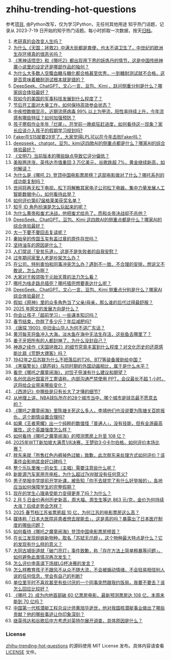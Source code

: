 # zhihu-trending-hot-questions
参考[项目](https://github.com/justjavac/zhihu-trending-hot-questions), 由Python改写，仅为学习Python，无任何其他用途
知乎热门话题，记录从 2023-7-19
日开始的知乎热门话题。每小时抓取一次数据，按天[归档](./data)。
<!-- BEGIN -->
<!-- 最后更新时间 2025-02-07 05:21:41.422043 -->
1. [考研真的会改变人生吗？](https://www.zhihu.com/question/591099499)
1. [为什么《天国：拯救2》中满大街都是粪便，也太不讲卫生了，中世纪的欧洲生存环境真的很恶劣吗？](https://www.zhihu.com/question/11453853661)
1. [《黑神话悟空》和《哪吒2》都出现用下界的妖炼丹的情节，这是中国传统神魔小说里的设定还是哪部作品的独创？](https://www.zhihu.com/question/11167705734)
1. [为什么大多数人空腹血糖与糖化都合格甚至优秀，一到糖耐测试就不合格，这是否意味着糖耐测试根本就是错的？](https://www.zhihu.com/question/653265363)
1. [DeepSeek、ChatGPT、文心一言、豆包、Kimi 、跃问侧重分别是什么？哪家综合体验最好？](https://www.zhihu.com/question/10705519013)
1. [现如今的美国的军事科技发展到什么程度了？](https://www.zhihu.com/question/666401201)
1. [节后开工面对大量工作，如何保持高效参会状态？](https://www.zhihu.com/question/11464764270)
1. [中疾控数据显示，近期流感病毒 99% 以上为甲流，阳性率持续上升，今年流感有哪些特征？如何加强预防？](https://www.zhihu.com/question/8681184879)
1. [孩子寒假作业年年「烂尾」，开学前一晚疯狂赶进度，如何看待这一现象？家长应该介入孩子的假期学习规划吗?](https://www.zhihu.com/question/11424404503)
1. [Faker在S15就要29岁了，大家觉得LPL可以在今年击败Faker吗？](https://www.zhihu.com/question/9035088373)
1. [deepseek，chatgpt，豆包，kimi这四款AI的侧重点都是什么？哪家AI的综合体验最好？](https://www.zhihu.com/question/10705519013)
1. [《文明7》当前版本的哪些缺点导致它评分偏低？](https://www.zhihu.com/question/11317610375)
1. [美股两连涨，英伟达市值重回 3 万亿美元，谷歌跌超 7%，黄金继续新高，如何解读？](https://www.zhihu.com/question/11406009969)
1. [为什么是《哪吒 2》登顶中国电影票房榜？这部电影做对了什么？哪吒系列的成功能复制吗？](https://www.zhihu.com/question/11442438536)
1. [世间将再无松下电视，松下将解散其家电子公司松下电器，集中力量发展人工智能数据中心，如何看待此举？](https://www.zhihu.com/question/11331936991)
1. [如何评价第67届格莱美获奖名单？](https://www.zhihu.com/question/11176061756)
1. [知乎 ID 角色扮演是怎么玩起来的呢？](https://www.zhihu.com/question/10289042848)
1. [为什么黄帝和蚩尤决战，他把蚩尤给杀了，而和炎帝决战却不杀他？](https://www.zhihu.com/question/67086259)
1. [DeepSeek、ChatGPT、豆包、Kimi 这四款AI的侧重点都是什么？哪家AI的综合体验最好？](https://www.zhihu.com/question/10705519013)
1. [大一下要不要回去复读呢？](https://www.zhihu.com/question/10201236118)
1. [秦始皇的传国玉玺有盖过章的原件存世吗？](https://www.zhihu.com/question/598429077)
1. [坚持油车的原因是什么？](https://www.zhihu.com/question/3139858418)
1. [人们常说「安贫乐道」，这是不是失败者的自我安慰？](https://www.zhihu.com/question/11093529945)
1. [过年期间家里人老是吵架怎么办？](https://www.zhihu.com/question/11023601208)
1. [在公司，特别害怕和同事冲突怎么办？遇到不一致、不合理的安排，想说又不敢说，怎么办啊？](https://www.zhihu.com/question/11016856804)
1. [大家对于殷郊吸干元始天尊的法力怎么看？](https://www.zhihu.com/question/11032999921)
1. [哪吒为啥走路总插兜？哪吒插兜想要表达什么呢？](https://www.zhihu.com/question/11400950457)
1. [DeepSeek、ChatGPT、文心一言、豆包、Kimi 侧重点分别是什么？哪家AI综合体验最好？](https://www.zhihu.com/question/10705519013)
1. [假如《原神》里的众多角色当了父亲/母亲，那么谁的后代过得最舒服？](https://www.zhihu.com/question/11401048878)
1. [2025 年网文的发展方向是什么？](https://www.zhihu.com/question/7795152819)
1. [你会让孩子「超前学习」一些课本知识吗？](https://www.zhihu.com/question/8646875141)
1. [春节结束，你胖了多少斤？年后减肥吗?](https://www.zhihu.com/question/11251008500)
1. [《唐探 1900》中旧金山华人为何不讲广东话？](https://www.zhihu.com/question/11255310171)
1. [黄河每天将鱼冲入大海，淡水鱼在海中无法生存活，这些鱼去哪里了？](https://www.zhihu.com/question/626045818)
1. [姜子牙把所有的人都封神了，为什么没封自己？](https://www.zhihu.com/question/644141444)
1. [神游之续作《天国拯救2》的细节究竟丰富到什么程度？对文化历史的还原感能比肩《荒野大镖客》吗？](https://www.zhihu.com/question/11319736182)
1. [1942年之后苏联为什么不把落后的T26、BT7等装备援助给中国？](https://www.zhihu.com/question/11312365589)
1. [《黑猫警长》《葫芦娃》与同时期的外国动画相比，属于是什么水平？](https://www.zhihu.com/question/10591788503)
1. [看完《哪吒之魔童闹海》，对饺子导演有什么建议和期望？](https://www.zhihu.com/question/11424102703)
1. [名创优品叶国富开工寄语称，内部沟通严禁使用 PPT，会议最长不超 1 小时，这将给企业带来哪些变化？](https://www.zhihu.com/question/11414052749)
1. [《西游记》中哪些是只有长大了才懂的细节?](https://www.zhihu.com/question/2482352240)
1. [从地理上讲，NBA球队所在的28个城市当中，哪个城市是球员最不愿意去的？](https://www.zhihu.com/question/8848985526)
1. [《哪吒之魔童闹海》里陈塘关死这么多人，李靖他们也没说要为陈塘关百姓报仇，这个剧情设置合理吗?](https://www.zhihu.com/question/11167522426)
1. [如果《王者荣耀》出一个纯粹的数值怪「普通人」，没有技能，但有全游最高属性，这个英雄强度怎么样？](https://www.zhihu.com/question/11071032326)
1. [如何看待《哪吒之魔童闹海》的预测票房上升至 108 亿？](https://www.zhihu.com/question/11470541373)
1. [2025年WTT新加坡大满贯1/8决赛，王楚钦3-0卡尔伯格，如何评价本场比赛？](https://www.zhihu.com/question/11462555316)
1. [胖东来就「所售红色内裤掉色过敏」致歉，此次胖东来处理方式如何评价？该事件会影响其良好口碑吗？](https://www.zhihu.com/question/11425115689)
1. [整个乐队里唯一的女生（主唱）需要注意些什么呢？](https://www.zhihu.com/question/643378612)
1. [新能源汽车家用充电桩，为什么超过7kW就没有任何意义?](https://www.zhihu.com/question/617743731)
1. [男子举报中学提前开学补课，被告知「你不去就完了有什么好举报的」，各地应当如何保障学生的完整假期？](https://www.zhihu.com/question/11412416863)
1. [现在的学生心理承受能力变得更差了吗？为什么？](https://www.zhihu.com/question/9812633694)
1. [2 月 5 日金价再创历史新高，周大福、周生生等达 863 元/克，金价为何持续大涨？后续走势会怎样？](https://www.zhihu.com/question/11350925790)
1. [2025 春节档江苏省票房超 10 亿，为何江苏的电影票房这么高？](https://www.zhihu.com/question/11334708697)
1. [媒体称「日本大医院非患者想去就能去」，这是真的吗？暴露出了日本医疗制度的哪些问题？](https://www.zhihu.com/question/11327433188)
1. [如何看待《哪吒之魔童闹海》登顶中国电影票房榜首？](https://www.zhihu.com/question/11214949286)
1. [在长江发现蜉蝣新物种，取名「苏轼无爪蜉」，这个物种最大特点是什么？它的发现有什么样的意义？](https://www.zhihu.com/question/10714100084)
1. [大同古城街道就「破门亮灯」事件致歉，称「存在方法上简单粗暴等问题」，如何避免此类情况再次发生？](https://www.zhihu.com/question/11321019960)
1. [怎么评价申真谞下场就LG杯决赛的发言？](https://www.zhihu.com/question/11400822955)
1. [怎么样教育孩子不跟风不从众不随大流，不会被煽动情绪，不会轻易相信别人说的任何信息，学会有自己的判断?](https://www.zhihu.com/question/660298860)
1. [单位里平时不喜欢甚至有些讨厌的一个同事突然跟我约饭局，我要不要去？该怎么回应比较好？](https://www.zhihu.com/question/11363033501)
1. [《哪吒 2》成为内地首部破 60 亿票房电影，最新预测票房达 108 亿，本周末能到 70 亿吗？](https://www.zhihu.com/question/11448930364)
1. [中国第一代核潜艇工程总设计师黄旭华逝世，他对我国核潜艇事业做出了哪些贡献？他的哪些事迹让你印象深刻？](https://www.zhihu.com/question/11511213837)
1. [继英伟达和谷歌后中方考虑对英特尔展开调查，具体原因是什么？](https://www.zhihu.com/question/11334564498)
<!-- END -->
### License
[zhihu-trending-hot-questions](https://github.com/yaogengzhu/zhihu-trending-hot-questions)
的源码使用 MIT License 发布。具体内容请查看 [LICENSE](./LICENSE) 文件。
